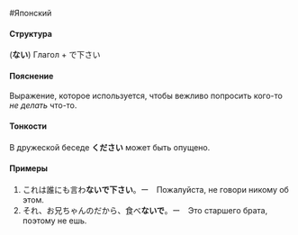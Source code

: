 #Японский 
#### Структура
(**ない**) Глагол + で下さい
#### Пояснение
Выражение, которое используется, чтобы вежливо попросить кого-то *не делать* что-то.
#### Тонкости
В дружеской беседе **ください** может быть опущено.
#### Примеры
1. これは誰にも言わ**ないで下さい**。ー　Пожалуйста, не говори никому об этом.
2. それ、お兄ちゃんのだから、食べ**ないで**。ー　Это старшего брата, поэтому не ешь. 